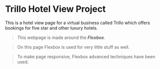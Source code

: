 # Trillo Hotel View Project

This is a hotel view page for a virtual business called Trillo which offers bookings for five star and other luxury hotels.

> This webpage is made around the **_Flexbox_**.

> On this page Flexbox is used for very little stuff as well.

> To make page responsive, Flexbox advanced techniques have been used.
